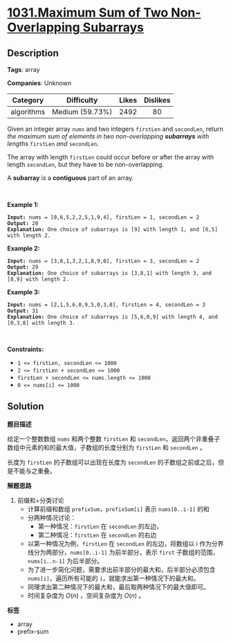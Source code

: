 # [1031.Maximum Sum of Two Non-Overlapping Subarrays](https://leetcode.com/problems/maximum-sum-of-two-non-overlapping-subarrays/description/)

## Description

**Tags**: array

**Companies**: Unknown

|  Category  |   Difficulty    | Likes | Dislikes |
| :--------: | :-------------: | :---: | :------: |
| algorithms | Medium (59.73%) | 2492  |    80    |

<p>Given an integer array <code>nums</code> and two integers <code>firstLen</code> and <code>secondLen</code>, return <em>the maximum sum of elements in two non-overlapping <strong>subarrays</strong> with lengths </em><code>firstLen</code><em> and </em><code>secondLen</code>.</p>
<p>The array with length <code>firstLen</code> could occur before or after the array with length <code>secondLen</code>, but they have to be non-overlapping.</p>
<p>A <strong>subarray</strong> is a <strong>contiguous</strong> part of an array.</p>
<p>&nbsp;</p>
<p><strong class="example">Example 1:</strong></p>
<pre><code><strong>Input:</strong> nums = [0,6,5,2,2,5,1,9,4], firstLen = 1, secondLen = 2
<strong>Output:</strong> 20
<strong>Explanation:</strong> One choice of subarrays is [9] with length 1, and [6,5] with length 2.</code></pre>
<p><strong class="example">Example 2:</strong></p>
<pre><code><strong>Input:</strong> nums = [3,8,1,3,2,1,8,9,0], firstLen = 3, secondLen = 2
<strong>Output:</strong> 29
<strong>Explanation:</strong> One choice of subarrays is [3,8,1] with length 3, and [8,9] with length 2.</code></pre>
<p><strong class="example">Example 3:</strong></p>
<pre><code><strong>Input:</strong> nums = [2,1,5,6,0,9,5,0,3,8], firstLen = 4, secondLen = 3
<strong>Output:</strong> 31
<strong>Explanation:</strong> One choice of subarrays is [5,6,0,9] with length 4, and [0,3,8] with length 3.</code></pre>
<p>&nbsp;</p>
<p><strong>Constraints:</strong></p>
<ul>
  <li><code>1 &lt;= firstLen, secondLen &lt;= 1000</code></li>
  <li><code>2 &lt;= firstLen + secondLen &lt;= 1000</code></li>
  <li><code>firstLen + secondLen &lt;= nums.length &lt;= 1000</code></li>
  <li><code>0 &lt;= nums[i] &lt;= 1000</code></li>
</ul>

## Solution

**题目描述**

给定一个整数数组 `nums` 和两个整数 `firstLen` 和 `secondLen`，返回两个非重叠子数组中元素的和的最大值，子数组的长度分别为 `firstLen` 和 `secondLen` 。

长度为 `firstLen` 的子数组可以出现在长度为 `secondLen` 的子数组之前或之后，但是不能与之重叠。

**解题思路**

1. 前缀和+分类讨论
   - 计算前缀和数组 `prefixSum`，`prefixSum[i]` 表示 `nums[0..i-1]` 的和
   - 分两种情况讨论：
     - 第一种情况：`firstLen` 在 `secondLen` 的左边，
     - 第二种情况：`firstLen` 在 `secondLen` 的右边
   - 以第一种情况为例，`firstLen` 在 `secondLen` 的左边，将数组以 i 作为分界线分为两部分，`nums[0..i-1]` 为前半部分，表示 `first` 子数组的范围，`nums[i..n-1]` 为后半部分。
   - 为了进一步简化问题，需要求出前半部分的最大和，后半部分必须包含 `nums[i]`，遍历所有可能的 `i`，就能求出第一种情况下的最大和。
   - 同理求出第二种情况下的最大和，最后取两种情况下的最大值即可。
   - 时间复杂度为 $O(n)$ ，空间复杂度为 $O(n)$ 。

**标签**

- array
- prefix-sum
